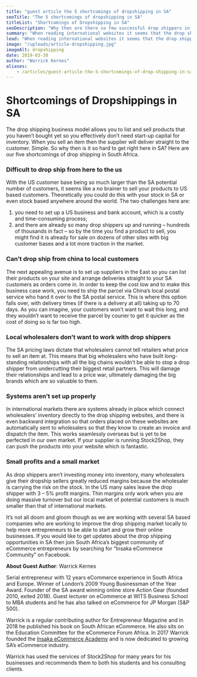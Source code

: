 ```yaml
---
title: "guest article the 5 shortcomings of dropshipping in SA"
seoTitle: "The 5 shortcomings of dropshipping in SA"
titleList: "Shortcomings of Dropshipping in SA"
seoDescription: "Why then are there so few successful drop shippers in South Africa. The 5 Shortcomings of Drop Shipping in SA Written by Warrick Kernes."
summary: "When reading international websites it seems that the drop shipping business model is the best and easiest way to start a business these days. But why then are there so few successful drop shippers in South Africa?"
lead: "When reading international websites it seems that the drop shipping business model is the best and easiest way to start a business these days. But why then are there so few successful drop shippers in South Africa?"
image: "/uploads/article-dropshipping.jpg"
imageAlt: dropshipping
date: 2019-03-30
author: "Warrick Kernes"
aliases:
    - /articles/guest-article-the-5-shortcomings-of-drop-shipping-in-sa/
---
```


# Shortcomings of Dropshippings in SA

The drop shipping business model allows you to list and sell products that you haven’t bought yet so you effectively don’t need start-up capital for inventory. When you sell an item then the supplier will deliver straight to the customer. Simple. So why then is it so hard to get right here in SA? Here are our five shortcomings of drop shipping in South Africa.

### Difficult to drop ship from here to the us
With the US customer base being so much larger than the SA potential number of customers, it seems like a no brainer to sell your products to US based customers. Theoretically you could do this with your stock in SA or even stock based anywhere around the world. The two challenges here are:

1. you need to set up a US business and bank account, which is a costly and time-consuming process;
2. and there are already so many drop shippers up and running – hundreds of thousands in fact – so by the time you find a product to sell, you might find it is already for sale on dozens of other sites with big customer bases and a lot more traction in the market.

### Can’t drop ship from china to local customers
The next appealing avenue is to set up suppliers in the East so you can list their products on your site and arrange deliveries straight to your SA customers as orders come in. In order to keep the cost low and to make this business case work, you need to ship the parcel via China’s local postal service who hand it over to the SA postal service. This is where this option falls over, with delivery times (if there is a delivery at all) taking up to 70 days. As you can imagine, your customers won’t want to wait this long, and they wouldn’t want to receive the parcel by courier to get it quicker as the cost of doing so is far too high.

### Local wholesalers don’t want to work with drop shippers
The SA pricing laws dictate that wholesalers cannot tell retailers what price to sell an item at. This means that big wholesalers who have built long-standing relationships with all the big chains wouldn’t be able to stop a drop shipper from undercutting their biggest retail partners. This will damage their relationships and lead to a price war, ultimately damaging the big brands which are so valuable to them.

### Systems aren’t set up properly
In international markets there are systems already in place which connect wholesalers’ inventory directly to the drop shipping websites, and there is even backward integration so that orders placed on these websites are automatically sent to wholesalers so that they know to create an invoice and dispatch the item. This works seamlessly overseas but is yet to be perfected in our own market. If your supplier is running Stock2Shop, they can push the products into your website which is fantastic.

### Small profits and a small market
As drop shippers aren’t investing money into inventory, many wholesalers give their dropship sellers greatly reduced margins because the wholesaler is carrying the risk on the stock. In the US many sales leave the drop shipper with 3 – 5% profit margins. Thin margins only work when you are doing massive turnover but our local market of potential customers is much smaller than that of international markets.

It’s not all doom and gloom though as we are working with several SA based companies who are working to improve the drop shipping market locally to help more entrepreneurs to be able to start and grow their online businesses. If you would like to get updates about the drop shipping opportunities in SA then join South Africa’s biggest community of eCommerce entrepreneurs by searching for “Insaka eCommerce Community” on Facebook.

**About Guest Author**: Warrick Kernes

Serial entrepreneur with 12 years eCommerce experience in South Africa and Europe. Winner of London’s 2009 Young Businessman of the Year Award. Founder of the SA award winning online store Action Gear (founded 2010, exited 2018). Guest lecturer on eCommerce at WITS Business School to MBA students and he has also talked on eCommerce for JP Morgan (S&P 500).

Warrick is a regular contributing author for Entrepreneur Magazine and in 2018 he published his book on South African eCommerce. He also sits on the Education Committee for the eCommerce Forum Africa. In 2017 Warrick founded the [Insaka eCommerce Academy](https://insaka.co.za/) and is now dedicated to growing SA’s eCommerce industry.

Warrick has used the services of Stock2Shop for many years for his businesses and recommends them to both his students and his consulting clients.